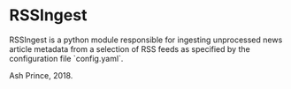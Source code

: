 <h1>RSSIngest</h1>
<p>
RSSIngest is a python module responsible for ingesting unprocessed 
news article metadata from a selection of RSS feeds as specified by 
the configuration file `config.yaml`.
</p>

<p>
Ash Prince, 2018.
</p>


